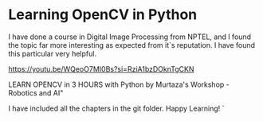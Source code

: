 
# Learning OpenCV in Python

I have done a course in Digital Image Processing from NPTEL, and I found the topic far more  interesting as expected from it`s reputation. I have found this particular very helpful.

https://youtu.be/WQeoO7MI0Bs?si=RziA1bzDOknTgCKN    

   LEARN OPENCV in 3 HOURS with Python by Murtaza's Workshop - Robotics and AI"


I have included all the chapters in the git folder.
Happy Learning! `
